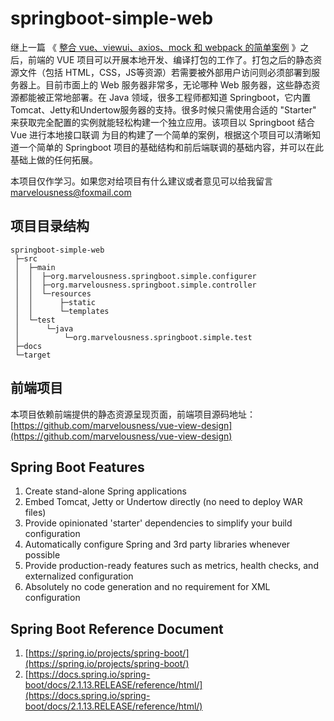 # springboot-simple-web

继上一篇 《 [整合 vue、viewui、axios、mock 和 webpack 的简单案例](https://github.com/marvelousness/vue-view-design) 》之后，前端的 VUE 项目可以开展本地开发、编译打包的工作了。打包之后的静态资源文件（包括 HTML，CSS，JS等资源）若需要被外部用户访问则必须部署到服务器上。目前市面上的 Web 服务器非常多，无论哪种 Web 服务器，这些静态资源都能被正常地部署。在 Java 领域，很多工程师都知道 Springboot，它内置Tomcat、Jetty和Undertow服务器的支持。很多时候只需使用合适的 "Starter" 来获取完全配置的实例就能轻松构建一个独立应用。该项目以 Springboot 结合 Vue 进行本地接口联调 为目的构建了一个简单的案例，根据这个项目可以清晰知道一个简单的 Springboot 项目的基础结构和前后端联调的基础内容，并可以在此基础上做的任何拓展。

本项目仅作学习。如果您对给项目有什么建议或者意见可以给我留言 [marvelousness@foxmail.com](mailto:marvelousness@foxmail.com)


## 项目目录结构

```
springboot-simple-web
 ├─src
 │  ├─main
 │  │  ├─org.marvelousness.springboot.simple.configurer
 │  │  ├─org.marvelousness.springboot.simple.controller
 │  │  └─resources
 │  │      ├─static
 │  │      └─templates
 │  └─test
 │      └─java
 │          └─org.marvelousness.springboot.simple.test
 ├─docs
 └─target
```

## 前端项目

本项目依赖前端提供的静态资源呈现页面，前端项目源码地址：[https://github.com/marvelousness/vue-view-design](https://github.com/marvelousness/vue-view-design)

## Spring Boot Features

1. Create stand-alone Spring applications
2. Embed Tomcat, Jetty or Undertow directly (no need to deploy WAR files)
3. Provide opinionated 'starter' dependencies to simplify your build configuration
4. Automatically configure Spring and 3rd party libraries whenever possible
5. Provide production-ready features such as metrics, health checks, and externalized configuration
6. Absolutely no code generation and no requirement for XML configuration

## Spring Boot Reference Document

1. [https://spring.io/projects/spring-boot/](https://spring.io/projects/spring-boot/)
2. [https://docs.spring.io/spring-boot/docs/2.1.13.RELEASE/reference/html/](https://docs.spring.io/spring-boot/docs/2.1.13.RELEASE/reference/html/)

